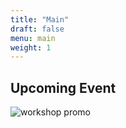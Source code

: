 ```yaml
---
title: "Main"
draft: false
menu: main
weight: 1
---
```


## Upcoming Event

![workshop promo][banner]

[banner]:  img/16-dcache-workshop.png
